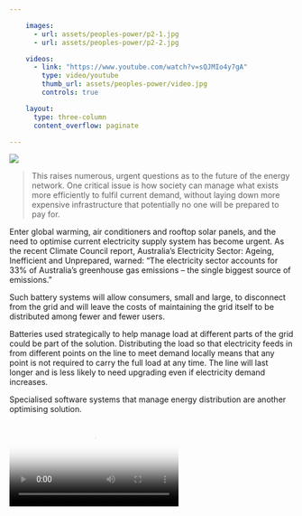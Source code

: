 ```yaml
---

    images:
      - url: assets/peoples-power/p2-1.jpg
      - url: assets/peoples-power/p2-2.jpg

    videos:
      - link: "https://www.youtube.com/watch?v=sQJMIo4y7gA"
        type: video/youtube
        thumb_url: assets/peoples-power/video.jpg
        controls: true

    layout:
      type: three-column
      content_overflow: paginate

---
```


<img data-media-id="images:1" src="assets/peoples-power/p2-1.jpg">

<blockquote>This raises numerous, urgent questions as to the future of the energy network. One critical issue is how society can manage what exists more efficiently to fulfil current demand, without laying down more expensive infrastructure that potentially no one will be prepared to pay for.</blockquote>

Enter global warming, air conditioners and rooftop solar panels, and the need to optimise current electricity supply system has become urgent. As the recent Climate Council report, Australia’s Electricity Sector: Ageing, Inefficient and Unprepared, warned: “The electricity sector accounts for 33% of Australia’s greenhouse gas emissions – the single biggest source of emissions.”

Such battery systems will allow consumers, small and large, to disconnect from the grid and will leave the costs of maintaining the grid itself to be distributed among fewer and fewer users.

Batteries used strategically to help manage load at different parts of the grid could be part of the solution. Distributing the load so that electricity feeds in from different points on the line to meet demand locally means that any point is not required to carry the full load at any time. The line will last longer and is less likely to need upgrading even if electricity demand increases.

Specialised software systems that manage energy distribution are another optimising solution.

<video data-media-id="videos:1" type="video/youtube" src="https://www.youtube.com/watch?v=sQJMIo4y7gA"  poster="../assets/peoples-power/video.jpg"/>

Matt McKenzie, digital energy region leader for General Electric in the Asia Pacific, says utilities such as SP AusNet, City Power, Power Corp and Energex have already installed GE’s distribution management system (DMS). "It’s used by the control room to manage the electricity flow in the grid. It’s constantly monitoring grid assets so that you’re not overloading them; you’re switching loads around so that you’re making those assets last longer. It’s almost like a racing car driver not going too hard on the clutch so it doesn’t wear out.”

And like an iPhone, the DMS can include various specific optimising apps. Take the obviously named Fault Detection Isolation In A Storm app. Explains McKenzie: “It pinpoints where faults are occurring and the system then automatically calculates the best way to route power around the fault so that the minimum number of customers are offline for the minimum amount of time. That’s all done through sophisticated algorithms. Very, very different to where we were a few years ago, where people in control rooms had to make decisions about what to do.”

Calculating, self-regulating, fast decision-making software could also play a pivotal role in helping consumers to change their behaviour in a way that lowers peak demand. Says McKenzie, “If people were given a financial incentive to say, ‘Let’s have the air conditioner two degrees warmer than I’ve presently got’ … If that was all it took to avoid having to spend millions of dollars on a particular substation, people may very well take part in it.”

A surprising fact from Lucy Carter: “Air conditioners in Australia have to be capable of being remotely switched on and off. We’re not using this now, but it’s a built-in capability.”

Consumers could sign up to a reduced-cost energy scheme by ceding control of their air conditioners to their power company. Whether you think that’s cool may depend on whether you’re one of the millions of Australians who don’t have an air conditioner, but who are currently subsidising the cost of a grid built to cope with people who crank the air-con up to the max in summer.

As grid-management software gathers data to help regulate electricity flows and manage outages, it can also analyse that data in different ways. For example, x-number of power lines are cut by falling branches of trees of particular species every time there’s a wind of x-kilometres an hour or more. Many other data elements can be taken into account, until a data-management system is capable of directing crews to trim foliage, neither too much, nor too little for each species of tree, before those branches become a problem. It’s called “predictive maintenance”, says McKenzie.

<img data-media-id="images:2" src="assets/peoples-power/p2-2.jpg">

“There are a lot of technology choices for industry stakeholders to make,” he says. “Without these sorts of technologies, you’d have to keep building the grid and managing the peak. Optimising the network and optimising the investment we make is the key to effectively powering growth in cities.”

This was reposted from <a href="http://powering-people-city.theguardian.com/index.html#energy-2703" target="_blank">theguardian.com</a>
